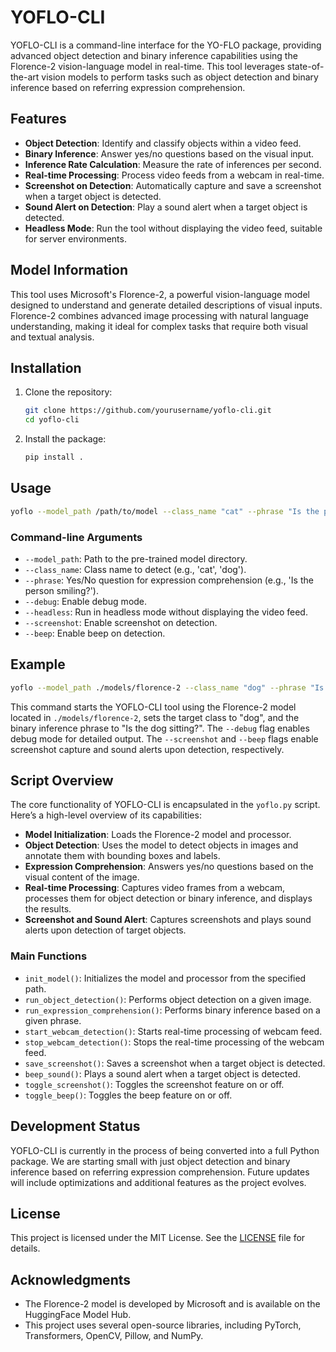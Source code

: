 
# YOFLO-CLI

YOFLO-CLI is a command-line interface for the YO-FLO package, providing advanced object detection and binary inference capabilities using the Florence-2 vision-language model in real-time. This tool leverages state-of-the-art vision models to perform tasks such as object detection and binary inference based on referring expression comprehension.

## Features

- **Object Detection**: Identify and classify objects within a video feed.
- **Binary Inference**: Answer yes/no questions based on the visual input.
- **Inference Rate Calculation**: Measure the rate of inferences per second.
- **Real-time Processing**: Process video feeds from a webcam in real-time.
- **Screenshot on Detection**: Automatically capture and save a screenshot when a target object is detected.
- **Sound Alert on Detection**: Play a sound alert when a target object is detected.
- **Headless Mode**: Run the tool without displaying the video feed, suitable for server environments.

## Model Information

This tool uses Microsoft's Florence-2, a powerful vision-language model designed to understand and generate detailed descriptions of visual inputs. Florence-2 combines advanced image processing with natural language understanding, making it ideal for complex tasks that require both visual and textual analysis.

## Installation

1. Clone the repository:
    ```sh
    git clone https://github.com/yourusername/yoflo-cli.git
    cd yoflo-cli
    ```

2. Install the package:
    ```sh
    pip install .
    ```

## Usage

```sh
yoflo --model_path /path/to/model --class_name "cat" --phrase "Is the person smiling?" --debug --screenshot --beep
```

### Command-line Arguments

- `--model_path`: Path to the pre-trained model directory.
- `--class_name`: Class name to detect (e.g., 'cat', 'dog').
- `--phrase`: Yes/No question for expression comprehension (e.g., 'Is the person smiling?').
- `--debug`: Enable debug mode.
- `--headless`: Run in headless mode without displaying the video feed.
- `--screenshot`: Enable screenshot on detection.
- `--beep`: Enable beep on detection.

## Example

```sh
yoflo --model_path ./models/florence-2 --class_name "dog" --phrase "Is the dog sitting?" --debug --screenshot --beep
```

This command starts the YOFLO-CLI tool using the Florence-2 model located in `./models/florence-2`, sets the target class to "dog", and the binary inference phrase to "Is the dog sitting?". The `--debug` flag enables debug mode for detailed output. The `--screenshot` and `--beep` flags enable screenshot capture and sound alerts upon detection, respectively.

## Script Overview

The core functionality of YOFLO-CLI is encapsulated in the `yoflo.py` script. Here’s a high-level overview of its capabilities:

- **Model Initialization**: Loads the Florence-2 model and processor.
- **Object Detection**: Uses the model to detect objects in images and annotate them with bounding boxes and labels.
- **Expression Comprehension**: Answers yes/no questions based on the visual content of the image.
- **Real-time Processing**: Captures video frames from a webcam, processes them for object detection or binary inference, and displays the results.
- **Screenshot and Sound Alert**: Captures screenshots and plays sound alerts upon detection of target objects.

### Main Functions

- `init_model()`: Initializes the model and processor from the specified path.
- `run_object_detection()`: Performs object detection on a given image.
- `run_expression_comprehension()`: Performs binary inference based on a given phrase.
- `start_webcam_detection()`: Starts real-time processing of webcam feed.
- `stop_webcam_detection()`: Stops the real-time processing of the webcam feed.
- `save_screenshot()`: Saves a screenshot when a target object is detected.
- `beep_sound()`: Plays a sound alert when a target object is detected.
- `toggle_screenshot()`: Toggles the screenshot feature on or off.
- `toggle_beep()`: Toggles the beep feature on or off.

## Development Status

YOFLO-CLI is currently in the process of being converted into a full Python package. We are starting small with just object detection and binary inference based on referring expression comprehension. Future updates will include optimizations and additional features as the project evolves.

## License

This project is licensed under the MIT License. See the [LICENSE](LICENSE) file for details.

## Acknowledgments

- The Florence-2 model is developed by Microsoft and is available on the HuggingFace Model Hub.
- This project uses several open-source libraries, including PyTorch, Transformers, OpenCV, Pillow, and NumPy.
